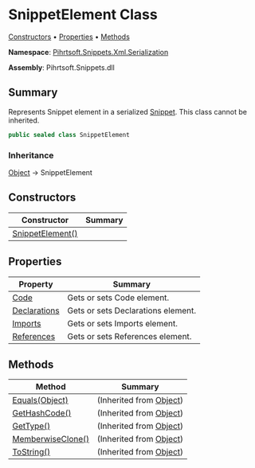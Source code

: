 # SnippetElement Class

[Constructors](#constructors) &#x2022; [Properties](#properties) &#x2022; [Methods](#methods)

**Namespace**: [Pihrtsoft.Snippets.Xml.Serialization](../README.md)

**Assembly**: Pihrtsoft\.Snippets\.dll

## Summary

Represents Snippet element in a serialized [Snippet](../../../Snippet/README.md)\. This class cannot be inherited\.

```csharp
public sealed class SnippetElement
```

### Inheritance

[Object](https://docs.microsoft.com/en-us/dotnet/api/system.object) &#x2192; SnippetElement

## Constructors

| Constructor | Summary |
| ----------- | ------- |
| [SnippetElement()](-ctor/README.md) | |

## Properties

| Property | Summary |
| -------- | ------- |
| [Code](Code/README.md) | Gets or sets Code element\. |
| [Declarations](Declarations/README.md) | Gets or sets Declarations element\. |
| [Imports](Imports/README.md) | Gets or sets Imports element\. |
| [References](References/README.md) | Gets or sets References element\. |

## Methods

| Method | Summary |
| ------ | ------- |
| [Equals(Object)](https://docs.microsoft.com/en-us/dotnet/api/system.object.equals) |  \(Inherited from [Object](https://docs.microsoft.com/en-us/dotnet/api/system.object)\) |
| [GetHashCode()](https://docs.microsoft.com/en-us/dotnet/api/system.object.gethashcode) |  \(Inherited from [Object](https://docs.microsoft.com/en-us/dotnet/api/system.object)\) |
| [GetType()](https://docs.microsoft.com/en-us/dotnet/api/system.object.gettype) |  \(Inherited from [Object](https://docs.microsoft.com/en-us/dotnet/api/system.object)\) |
| [MemberwiseClone()](https://docs.microsoft.com/en-us/dotnet/api/system.object.memberwiseclone) |  \(Inherited from [Object](https://docs.microsoft.com/en-us/dotnet/api/system.object)\) |
| [ToString()](https://docs.microsoft.com/en-us/dotnet/api/system.object.tostring) |  \(Inherited from [Object](https://docs.microsoft.com/en-us/dotnet/api/system.object)\) |

